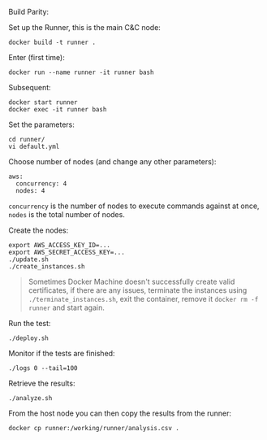 
Build Parity:

    

Set up the Runner, this is the main C&C node:

    docker build -t runner .

Enter (first time):

    docker run --name runner -it runner bash

Subsequent:

    docker start runner
    docker exec -it runner bash

Set the parameters:

    cd runner/
    vi default.yml
    
Choose number of nodes (and change any other parameters):

    aws:
      concurrency: 4
      nodes: 4

`concurrency` is the number of nodes to execute commands against at once, `nodes` is the total number of nodes.

Create the nodes:

    export AWS_ACCESS_KEY_ID=...
    export AWS_SECRET_ACCESS_KEY=...
    ./update.sh
    ./create_instances.sh
    
> Sometimes Docker Machine doesn't successfully create valid certificates, if there are any issues, terminate the instances using `./terminate_instances.sh`, exit the container, remove it `docker rm -f runner` and start again.

Run the test:

    ./deploy.sh
    
Monitor if the tests are finished:

    ./logs 0 --tail=100
    
Retrieve the results:

    ./analyze.sh
    
From the host node you can then copy the results from the runner:

    docker cp runner:/working/runner/analysis.csv .         
    
        


